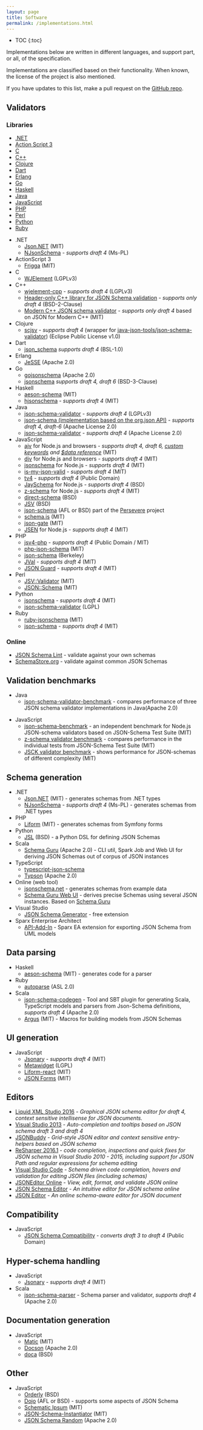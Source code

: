 ```yaml
---
layout: page
title: Software
permalink: /implementations.html
---
```


* TOC
{:toc}

Implementations below are written in different languages, and support part, or all, of the specification.

Implementations are classified based on their functionality. When known, the license of the project is also mentioned.

If you have updates to this list, make a pull request on the [GitHub repo](https://github.com/json-schema-org/json-schema-org.github.io).

Validators
----------

### Libraries

<nav class="intra" markdown="1">

-   [.NET](#validator-dotnet)
-   [Action Script 3](#validator-action-script-3)
-   [C](#validator-c)
-   [C++](#validator-cpp)
-   [Clojure](#validator-clojure)
-   [Dart](#validator-dart)
-   [Erlang](#validator-erlang)
-   [Go](#validator-go)
-   [Haskell](#validator-haskell)
-   [Java](#validator-java)
-   [JavaScript](#validator-javascript)
-   [PHP](#validator-php)
-   [Perl](#validator-perl)
-   [Python](#validator-python)
-   [Ruby](#validator-ruby)

</nav>

<!-- -->

- .NET <a id="validator-dotnet"></a>
    -   [Json.NET](http://james.newtonking.com/projects/json-net.aspx) (MIT)
    -   [NJsonSchema](http://NJsonSchema.org) - *supports draft 4* (Ms-PL)
- ActionScript 3 <a id="validator-action-script-3"></a>
    -   [Frigga](https://github.com/raulbajales/Frigga) (MIT)
- C <a id="validator-c"></a>
    -   [WJElement](https://github.com/netmail-open/wjelement) (LGPLv3)
- C++ <a id="validator-cpp"></a>
    -   [wjelement-cpp](https://github.com/petehug/wjelement-cpp) - *supports draft 4* (LGPLv3)
    -   [Header-only C++ library for JSON Schema validation](https://github.com/tristanpenman/valijson) - *supports only draft 4* (BSD-2-Clause)
    -   [Modern C++ JSON schema validator](https://github.com/pboettch/json-schema-validator) - *supports only draft 4* based on JSON for Modern C++ (MIT)
- Clojure <a id="validator-clojure"></a>
    -   [scjsv](https://github.com/metosin/scjsv) - *supports draft 4* (wrapper for [java-json-tools/json-schema-validator](https://github.com/java-json-tools/json-schema-validator)) (Eclipse Public License v1.0)
-  Dart <a id="validator-dart"></a>
    -   [json_schema](https://github.com/patefacio/json_schema) *supports draft 4* (BSL-1.0)
- Erlang <a name="validator-erlang"></a>
    -   [JeSSE](https://github.com/for-GET/jesse) (Apache 2.0)
- Go <a name="validator-go"></a>
    -   [gojsonschema](https://github.com/sigu-399/gojsonschema) (Apache 2.0)
    -   [jsonschema](https://github.com/santhosh-tekuri/jsonschema) *supports draft 4, draft 6* (BSD-3-Clause)
- Haskell <a id="validator-haskell"></a>
    -   [aeson-schema](https://github.com/timjb/aeson-schema) (MIT)
    -   [hjsonschema](https://github.com/seagreen/hjsonschema) - *supports draft 4* (MIT)
- Java <a id="validator-java"></a>
    -   [json-schema-validator](https://github.com/java-json-tools/json-schema-validator) - *supports draft 4* (LGPLv3)
    -   [json-schema (implementation based on the org.json API)](https://github.com/everit-org/json-schema) - *supports draft 4, draft-6* (Apache License 2.0)
    -   [json-schema-validator](https://github.com/networknt/json-schema-validator) - *supports draft 4* (Apache License 2.0)
- JavaScript <a id="validator-javascript"></a>
    -   [ajv](https://github.com/epoberezkin/ajv) for Node.js and browsers - *supports draft 4, draft 6, [custom keywords](https://github.com/epoberezkin/ajv-keywords) and [$data reference](https://github.com/json-schema-org/json-schema-spec/issues/51)* (MIT)
    -   [djv](https://github.com/korzio/djv) for Node.js and browsers - *supports draft 4* (MIT)
    -   [jsonschema](https://github.com/tdegrunt/jsonschema) for Node.js - *supports draft 4* (MIT)
    -   [is-my-json-valid](https://github.com/mafintosh/is-my-json-valid) - *supports draft 4* (MIT)
    -   [tv4](http://geraintluff.github.com/tv4/) - *supports draft 4* (Public Domain)
    -   [JaySchema](https://github.com/natesilva/jayschema) for Node.js - *supports draft 4* (BSD)
    -   [z-schema](https://github.com/zaggino/z-schema) for Node.js - *supports draft 4* (MIT)
    -   [direct-schema](http://github.com/IreneKnapp/direct-schema) (BSD)
    -   [JSV](http://github.com/garycourt/JSV) (BSD)
    -   [json-schema](https://github.com/kriszyp/json-schema) (AFL or BSD) part of the [Persevere](http://github.com/kriszyp/json-schema) project
    -   [schema.js](https://github.com/akidee/schema.js) (MIT)
    -   [json-gate](https://github.com/oferei/json-gate) (MIT)
    -   [JSEN](https://github.com/bugventure/jsen) for Node.js - *supports draft 4* (MIT)
- PHP <a id="validator-php"></a>
    -   [jsv4-php](https://github.com/geraintluff/jsv4-php) - *supports draft 4* (Public Domain / MIT)
    -   [php-json-schema](https://github.com/hasbridge/php-json-schema) (MIT)
    -   [json-schema](https://github.com/justinrainbow/json-schema) (Berkeley)
    -   [JVal](https://github.com/stefk/jval) - *supports draft 4* (MIT)
    -   [JSON Guard](https://github.com/thephpleague/json-guard) - *supports draft 4* (MIT)
- Perl <a id="validator-perl"></a>
    -   [JSV::Validator](https://metacpan.org/module/JSV::Validator) (MIT)
    -   [JSON::Schema](https://metacpan.org/module/JSON::Schema) (MIT)
- Python <a id="validator-python"></a>
    -   [jsonschema](https://github.com/Julian/jsonschema) - *supports draft 4* (MIT)
    -   [json-schema-validator](https://github.com/zyga/json-schema-validator) (LGPL)
- Ruby <a id="validator-ruby"></a>
    -   [ruby-jsonschema](https://github.com/Constellation/ruby-jsonchema) (MIT)
    -   [json-schema](https://github.com/hoxworth/json-schema) - *supports draft 4* (MIT)

### Online

-   [JSON Schema Lint](http://jsonschemalint.com/) - validate against your own schemas
-   [SchemaStore.org](http://schemastore.org/validator/) - validate against common JSON Schemas

Validation benchmarks
---------------------

-   Java
    -   [json-schema-validator-benchmark](https://github.com/networknt/json-schema-validator-perftest) - compares performance of three JSON schema validator implementations in Java(Apache 2.0)

<!-- -->

-   JavaScript
    -   [json-schema-benchmark](https://github.com/ebdrup/json-schema-benchmark) - an independent benchmark for Node.js JSON-schema validators based on JSON-Schema Test Suite (MIT)
    -   [z-schema validator benchmark](https://github.com/zaggino/z-schema#benchmarks) - compares performance in the individual tests from JSON-Schema Test Suite (MIT)
    -   [JSCK validator benchmark](https://github.com/pandastrike/jsck#benchmarks) - shows performance for JSON-schemas of different complexity (MIT)

Schema generation
-----------------

-   .NET
    -   [Json.NET](http://james.newtonking.com/projects/json-net.aspx) (MIT) - generates schemas from .NET types
    -   [NJsonSchema](http://NJsonSchema.org) - *supports draft 4* (Ms-PL) - generates schemas from .NET types
-   PHP
    -   [Liform](https://github.com/Limenius/liform) (MIT) - generates schemas from Symfony forms
-   Python
    -   [JSL](https://github.com/aromanovich/jsl) (BSD) - a Python DSL for defining JSON Schemas
-   Scala
    -   [Schema Guru](https://github.com/snowplow/schema-guru) (Apache 2.0) - CLI util, Spark Job and Web UI for deriving JSON Schemas out of corpus of JSON instances
-   TypeScript
    -   [typescript-json-schema](https://github.com/YousefED/typescript-json-schema)
    -   [Typson](https://github.com/lbovet/typson) (Apache 2.0)
-   Online (web tool)
    -   [jsonschema.net](http://www.jsonschema.net/) - generates schemas from example data
    -   [Schema Guru Web UI](http://schemaguru.snowplowanalytics.com/) - derives precise Schemas using several JSON instances. Based on [Schema Guru](link-impl-guru)
-   Visual Studio
    -   [JSON Schema Generator](http://visualstudiogallery.msdn.microsoft.com/b4515ef8-a518-41ca-b48c-bb1fd4e6faf7) - free extension
-   Sparx Enterprise Architect
    -   [API-Add-In](https://github.com/bayeslife/api-add-in) - Sparx EA extension for exporting JSON Schema from UML models

Data parsing
------------

-   Haskell
    -   [aeson-schema](https://github.com/timjb/aeson-schema) (MIT) - generates code for a parser
-   Ruby
    -   [autoparse](https://github.com/google/autoparse) (ASL 2.0)
-   Scala
    -   [json-schema-codegen](https://github.com/VoxSupplyChain/json-schema-codegen) - Tool and SBT plugin for generating Scala, TypeScript models and parsers from Json-Schema definitions, *supports draft 4* (Apache 2.0)
    -   [Argus](https://github.com/aishfenton/argus) (MIT) - Macros for building models from JSON Schemas

UI generation
-------------

-   JavaScript
    -   [Jsonary](http://jsonary.com/) - *supports draft 4* (MIT)
    -   [Metawidget](http://metawidget.org/) (LGPL)
    -   [Liform-react](https://github.com/Limenius/liform-react) (MIT)
    -   [JSON Forms](http://jsonforms.io) (MIT)

Editors
-------

-   [Liquid XML Studio 2016](https://www.liquid-technologies.com/json-schema-editor) - *Graphical JSON schema editor for draft 4, context sensitive intellisense for JSON documents.*
-   [Visual Studio 2013](http://www.visualstudio.com/) - *Auto-completion and tooltips based on JSON schema draft 3 and draft 4*
-   [JSONBuddy](http://www.json-buddy.com/) - *Grid-style JSON editor and context sensitive entry-helpers based on JSON schema*
-   [ReSharper 2016.1](https://www.jetbrains.com/resharper/) - *code completion, inspections and quick fixes for JSON schema in Visual Studio 2010 - 2015, including support for JSON Path and regular expressions for schema editing*
-   [Visual Studio Code](https://code.visualstudio.com/) - *Schema driven code completion, hovers and validation for editing JSON files (including schemas)*
-   [JSONEditor Online](http://jsoneditoronline.org) - *View, edit, format, and validate JSON online*
-   [JSON Schema Editor](https://json-schema-editor.tangramjs.com) - *An intuitive editor for JSON schema online*
-   [JSON Editor](https://json-editor.tangramjs.com) - *An online schema-aware editor for JSON document*

Compatibility
-------------

-   JavaScript
    -   [JSON Schema Compatibility](https://github.com/geraintluff/json-schema-compatability) - *converts draft 3 to draft 4* (Public Domain)

Hyper-schema handling
---------------------

-   JavaScript
    -   [Jsonary](http://jsonary.com/) - *supports draft 4* (MIT)
-   Scala
    -   [json-schema-parser](https://github.com/VoxSupplyChain/json-schema-parser) - Schema parser and validator, *supports draft 4* (Apache 2.0)

Documentation generation
------------------------

-   JavaScript
    -   [Matic](https://github.com/mattyod/matic) (MIT)
    -   [Docson](https://github.com/lbovet/docson) (Apache 2.0)
    -   [doca](https://github.com/cloudflare/doca/) (BSD)

Other
-----

-   JavaScript
    -   [Orderly](http://orderly-json.org) (BSD)
    -   [Dojo](http://www.dojotoolkit.org/) (AFL or BSD) - supports some aspects of JSON Schema
    -   [Schematic Ipsum](http://schematic-ipsum.herokuapp.com/) (MIT)
    -   [JSON-Schema-Instantiator](https://github.com/tomarad/JSON-Schema-Instantiator) (MIT)
    -   [JSON Schema Random](https://github.com/andreineculau/json-schema-random) (Apache 2.0)
